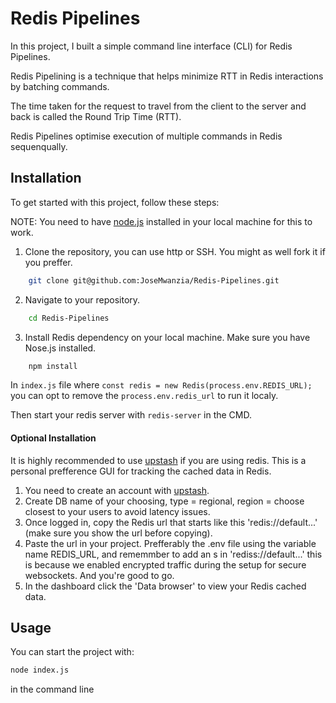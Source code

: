 # Redis Pipelines

In this project, I built a simple command line interface (CLI) for Redis Pipelines.

Redis Pipelining is a technique that helps minimize RTT in Redis interactions by batching commands.

The time taken for the request to travel from the client to the server and back is called the Round Trip Time (RTT).

Redis Pipelines optimise execution of multiple commands in Redis sequenqually.


## Installation

To get started with this project, follow these steps:

NOTE: You need to have [node.js](https://nodejs.org/en/learn/getting-started/how-to-install-nodejs) installed in your local machine for this to work.

1. Clone the repository, you can use http or SSH. You might as well fork it if you preffer. 
```bash
    git clone git@github.com:JoseMwanzia/Redis-Pipelines.git
```

2. Navigate to your repository.
```bash
    cd Redis-Pipelines
```

3. Install Redis dependency on your local machine. Make sure you have Nose.js installed.
```bash
    npm install
```

In ``index.js`` file where ``const redis = new Redis(process.env.REDIS_URL);`` you can opt to remove the ``process.env.redis_url`` to run it localy. 

Then start your redis server with ``redis-server`` in the CMD.

#### Optional Installation
It is highly recommended to use [upstash](https://console.upstash.com/redis) if you are using redis. This is a personal prefference GUI for tracking the cached data in Redis.

1. You need to create an account with [upstash](console.upstash.com/login).
2. Create DB name of your choosing, type = regional, region = choose closest to your users to avoid latency issues.
3. Once logged in, copy the Redis url that starts like this 'redis://default...' (make sure you show the url before copying).
4. Paste the url in your project. Prefferably the .env  file using the variable name REDIS_URL, and rememmber to add an s in 'rediss://default...' this is because we enabled encrypted traffic during the setup for secure websockets.
And you're good to go. 
5. In the dashboard click the 'Data browser' to view your Redis cached data.


## Usage

You can start the project with:
```bash
node index.js
```
in the command line
